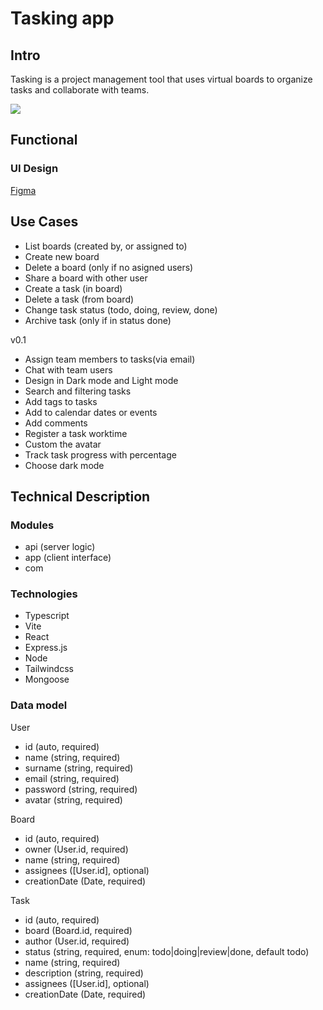 # Tasking app

## Intro 
Tasking is a project management tool that uses virtual boards to organize tasks and collaborate with teams. 


![](https://media.giphy.com/media/Dwv8Wl7vI1JUuOektL/giphy.gif?cid=790b76115hl50akmlugqmo6tvxbbsi9mjff9h09fp6azdiw9&ep=v1_gifs_search&rid=giphy.gif&ct=g) 


## Functional


### UI Design
[Figma](https://www.figma.com/file/eu5ckftACDFTGujr1UL9lF/Proyecto-isdi?type=design&mode=design&t=wiiC8brQOOJODEYf-0)

## Use Cases
- List boards (created by, or assigned to)
- Create new board 
- Delete a board (only if no asigned users)
- Share a board with other user
- Create a task (in board) 
- Delete a task (from board)
- Change task status (todo, doing, review, done)
- Archive task (only if in status done)

v0.1
- Assign team members to tasks(via email)
- Chat with team users 
- Design in Dark mode and Light mode
- Search and filtering tasks
- Add tags to tasks
- Add to calendar dates or events
- Add comments 
- Register a task worktime 
- Custom the avatar 
- Track task progress with percentage
- Choose dark mode

## Technical Description

### Modules

- api (server logic)
- app (client interface)
- com

### Technologies

- Typescript
- Vite
- React
- Express.js
- Node
- Tailwindcss
- Mongoose

### Data model

User
- id (auto, required)
- name (string, required)
- surname (string, required)
- email (string, required)
- password (string, required)
- avatar (string, required)

Board
- id (auto, required)
- owner (User.id, required)
- name (string, required)
- assignees ([User.id], optional)
- creationDate (Date, required)

Task
- id (auto, required)
- board (Board.id, required)
- author (User.id, required)
- status (string, required, enum: todo|doing|review|done, default todo)
- name (string, required)
- description (string, required)
- assignees ([User.id], optional)
- creationDate (Date, required)